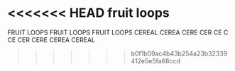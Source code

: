 <<<<<<< HEAD
fruit loops
=======
FRUIT LOOPS
FRUIT LOOPS
FRUIT LOOPS
CEREAL
CEREA
CERE
CER
CE
C
CE
CER
CERE
CEREA
CEREAL
>>>>>>> b0f1b09ac4b43b254a23b32339412e5e5fa68ccd
